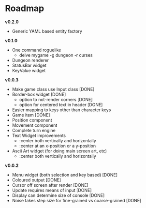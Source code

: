 Roadmap
=======

**v0.2.0**

* Generic YAML based entity factory

**v0.1.0**

* One command roguelike
  * delve mygame -g dungeon -r curses
* Dungeon renderer
* StatusBar widget
* KeyValue widget

**v0.0.3**

* Make game class use Input class [DONE]
* Border-box widget [DONE]
  * option to not-render corners [DONE]
  * option for centered text in header [DONE]
* Easier mapping to keys other than character keys
* Game item [DONE]
* Position component
* Movement component
* Complete turn engine
* Text Widget improvements
  * :center both vertically and horizontally
  * :center at an x-position or a y-position
* Ascii Art widget (for doing main screen art, etc)
  * :center both vertically and horizontally

**v0.0.2**

* Menu widget (both selection and key based) [DONE]
* Coloured output [DONE]
* Cursor off screen after render [DONE]
* Update requires means of input [DONE]
* Display can determine size of console [DONE]
* Noise takes step size for fine-grained vs coarse-grained [DONE]
